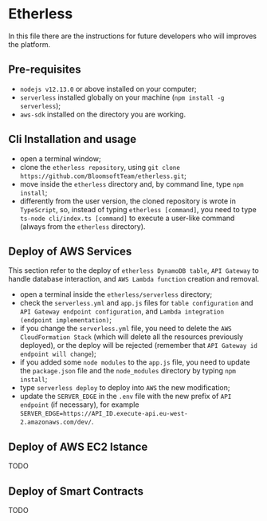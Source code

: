 # Etherless
In this file there are the instructions for future developers who will improves the platform.

## Pre-requisites
- ```nodejs v12.13.0``` or above installed on your computer;
- ```serverless``` installed globally on your machine (```npm install -g serverless```);
- ```aws-sdk``` installed on the directory you are working. 

## Cli Installation and usage
- open a terminal window;
- clone the ```etherless repository```, using ```git clone https://github.com/BloomsoftTeam/etherless.git```;
- move inside the ```etherless``` directory and, by command line, type ```npm install```;
- differently from the user version, the cloned repository is wrote in ```TypeScript```, so, instead of typing ```etherless [command]```, you need to type ```ts-node cli/index.ts [command]``` to execute a user-like command (always from the ```etherless``` directory).

## Deploy of AWS Services
This section refer to the deploy of ```etherless DynamoDB table```, ```API Gateway``` to handle database interaction, and ```AWS Lambda function``` creation and removal.
- open a terminal inside the ```etherless/serverless``` directory;
- check the ```serverless.yml``` and ```app.js``` files for ```table configuration``` and ```API Gateway endpoint configuration```, and ```Lambda integration (endpoint implementation)```; 
- if you change the ```serverless.yml``` file, you need to delete the ```AWS CloudFormation Stack``` (which will delete all the resources previously deployed), or the deploy will be rejected (remember that ```API Gateway id endpoint will change```);
- if you added some ```node modules``` to the ```app.js``` file, you need to update the ```package.json``` file and the ```node_modules``` directory by typing ```npm install```;
- type ```serverless deploy``` to deploy into ```AWS``` the new modification;
- update the ```SERVER_EDGE``` in the ```.env``` file with the new prefix of ```API endpoint``` (if necessary), for example ```SERVER_EDGE=https://API_ID.execute-api.eu-west-2.amazonaws.com/dev/```.

## Deploy of AWS EC2 Istance
TODO

## Deploy of Smart Contracts
TODO
